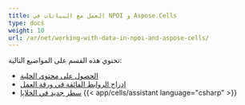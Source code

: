 ```yaml
---
title: العمل مع البيانات في NPOI و Aspose.Cells
type: docs
weight: 10
url: /ar/net/working-with-data-in-npoi-and-aspose-cells/
---
```


تحتوي هذه القسم على المواضيع التالية:

- [الحصول على محتوى الخلية](/cells/ar/net/getting-cell-contents/)
- [إدراج الروابط الفائقة في ورقة العمل](/cells/ar/net/insert-hyperlinks-in-worksheet/)
- [سطر جديد في الخلايا](/cells/ar/net/new-line-in-cells/)
{{< app/cells/assistant language="csharp" >}}
